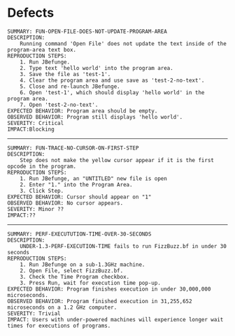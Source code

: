 # Defects

    SUMMARY: FUN-OPEN-FILE-DOES-NOT-UPDATE-PROGRAM-AREA
    DESCRIPTION: 
        Running command 'Open File' does not update the text inside of the program-area text box.
    REPRODUCTION STEPS:
        1. Run JBefunge.
        2. Type text 'hello world' into the program area.
        3. Save the file as 'test-1'.
        4. Clear the program area and use save as 'test-2-no-text'.
        5. Close and re-launch JBefunge.
        6. Open 'test-1', which should display 'hello world' in the program area.
        7. Open 'test-2-no-text'.
    EXPECTED BEHAVIOR: Program area should be empty.
    OBSERVED BEHAVIOR: Program still displays 'hello world'.
    SEVERITY: Critical
    IMPACT:Blocking
---
    SUMMARY: FUN-TRACE-NO-CURSOR-ON-FIRST-STEP
    DESCRIPTION: 
        Step does not make the yellow cursor appear if it is the first opcode in the program.
    REPRODUCTION STEPS:
        1. Run JBefunge, an "UNTITLED" new file is open 
        2. Enter "1." into the Program Area.
        3. Click Step.
    EXPECTED BEHAVIOR: Cursor should appear on "1"
    OBSERVED BEHAVIOR: No cursor appears.
    SEVERITY: Minor ??
    IMPACT:??
---
    SUMMARY: PERF-EXECUTUTION-TIME-OVER-30-SECONDS
    DESCRIPTION: 
        UNDER-1.3-PERF-EXECUTION-TIME fails to run FizzBuzz.bf in under 30 seconds
    REPRODUCTION STEPS:
        1. Run JBefunge on a sub-1.3GHz machine.
        2. Open File, select FizzBuzz.bf.
        3. Check the Time Program checkbox.
        3. Press Run, wait for execution time pop-up.
    EXPECTED BEHAVIOR: Program finishes execution in under 30,000,000 microseconds.
    OBSERVED BEHAVIOR: Program finished execution in 31,255,652 microseconds on a 1.2 GHz computer.
    SEVERITY: Trivial
    IMPACT: Users with under-powered machines will experience longer wait times for executions of programs.
